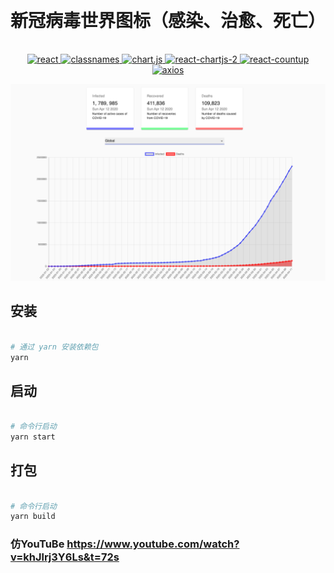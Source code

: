 
<h1 align="center" style="margin: 30px 0 35px;">新冠病毒世界图标（感染、治愈、死亡）</h1>
<p align="center">
  <a href="https://github.com/facebook/react">
    <img src="https://img.shields.io/badge/react-16.13.1-informational" alt="react">
  </a>
  <a href="https://github.com/JedWatson/classnames">
    <img src="https://img.shields.io/badge/classnames-2.2.6-brightgreen" alt="classnames" />
  </a>
  <a href="https://github.com/chartjs/Chart.js">
    <img src="https://img.shields.io/badge/chart.js-2.9.3-important" alt="chart.js" />
  </a>
  <a href="https://github.com/jerairrest/react-chartjs-2">
    <img src="https://img.shields.io/badge/react--chartjs--2-2.9.0-red" alt="react-chartjs-2" />
  </a>
  <a href="https://github.com/glennreyes/react-countup">
    <img src="https://img.shields.io/badge/react--countup-4.3.3-ff69b4" alt="react-countup" />
  </a>
  <a href="https://github.com/axios/axios">
    <img src="https://img.shields.io/badge/axios-0.19.2-blueviolet" alt="axios" />
  </a>
</p>

![image](https://github.com/vurtnr/we_tracker_corona/blob/master/tracker.png)

## 安装

```bash

# 通过 yarn 安装依赖包
yarn

```

## 启动

```bash

# 命令行启动
yarn start

```

## 打包

```bash

# 命令行启动
yarn build

```

### 仿YouTuBe https://www.youtube.com/watch?v=khJlrj3Y6Ls&t=72s 
